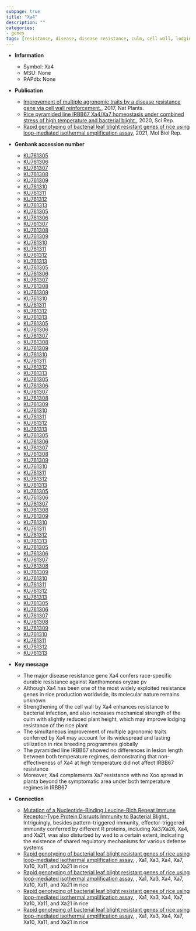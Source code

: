 ```yaml
---
subpage: true
title: "Xa4"
description: ""
categories:
- genes
tags: [resistance, disease, disease resistance, culm, cell wall, lodging, lodging resistance, breeding, plant height, temperature,  xoo , lesion]
---
```


* **Information**  
    + Symbol: Xa4  
    + MSU: None  
    + RAPdb: None  

* **Publication**  
    + [Improvement of multiple agronomic traits by a disease resistance gene via cell wall reinforcement.](http://www.ncbi.nlm.nih.gov/pubmed?term=Improvement+of+multiple+agronomic+traits+by+a+disease+resistance+gene+via+cell+wall+reinforcement.%5BTitle%5D), 2017, Nat Plants.
    + [Rice pyramided line IRBB67 Xa4/Xa7 homeostasis under combined stress of high temperature and bacterial blight.](http://www.ncbi.nlm.nih.gov/pubmed?term=Rice+pyramided+line+IRBB67+Xa4/Xa7+homeostasis+under+combined+stress+of+high+temperature+and+bacterial+blight.%5BTitle%5D), 2020, Sci Rep.
    + [Rapid genotyping of bacterial leaf blight resistant genes of rice using loop-mediated isothermal amplification assay](http://www.ncbi.nlm.nih.gov/pubmed?term=Rapid+genotyping+of+bacterial+leaf+blight+resistant+genes+of+rice+using+loop-mediated+isothermal+amplification+assay%5BTitle%5D), 2021, Mol Biol Rep.

* **Genbank accession number**  
    + [KU761305](http://www.ncbi.nlm.nih.gov/nuccore/KU761305)
    + [KU761306](http://www.ncbi.nlm.nih.gov/nuccore/KU761306)
    + [KU761307](http://www.ncbi.nlm.nih.gov/nuccore/KU761307)
    + [KU761308](http://www.ncbi.nlm.nih.gov/nuccore/KU761308)
    + [KU761309](http://www.ncbi.nlm.nih.gov/nuccore/KU761309)
    + [KU761310](http://www.ncbi.nlm.nih.gov/nuccore/KU761310)
    + [KU761311](http://www.ncbi.nlm.nih.gov/nuccore/KU761311)
    + [KU761312](http://www.ncbi.nlm.nih.gov/nuccore/KU761312)
    + [KU761313](http://www.ncbi.nlm.nih.gov/nuccore/KU761313)
    + [KU761305](http://www.ncbi.nlm.nih.gov/nuccore/KU761305)
    + [KU761306](http://www.ncbi.nlm.nih.gov/nuccore/KU761306)
    + [KU761307](http://www.ncbi.nlm.nih.gov/nuccore/KU761307)
    + [KU761308](http://www.ncbi.nlm.nih.gov/nuccore/KU761308)
    + [KU761309](http://www.ncbi.nlm.nih.gov/nuccore/KU761309)
    + [KU761310](http://www.ncbi.nlm.nih.gov/nuccore/KU761310)
    + [KU761311](http://www.ncbi.nlm.nih.gov/nuccore/KU761311)
    + [KU761312](http://www.ncbi.nlm.nih.gov/nuccore/KU761312)
    + [KU761313](http://www.ncbi.nlm.nih.gov/nuccore/KU761313)
    + [KU761305](http://www.ncbi.nlm.nih.gov/nuccore/KU761305)
    + [KU761306](http://www.ncbi.nlm.nih.gov/nuccore/KU761306)
    + [KU761307](http://www.ncbi.nlm.nih.gov/nuccore/KU761307)
    + [KU761308](http://www.ncbi.nlm.nih.gov/nuccore/KU761308)
    + [KU761309](http://www.ncbi.nlm.nih.gov/nuccore/KU761309)
    + [KU761310](http://www.ncbi.nlm.nih.gov/nuccore/KU761310)
    + [KU761311](http://www.ncbi.nlm.nih.gov/nuccore/KU761311)
    + [KU761312](http://www.ncbi.nlm.nih.gov/nuccore/KU761312)
    + [KU761313](http://www.ncbi.nlm.nih.gov/nuccore/KU761313)
    + [KU761305](http://www.ncbi.nlm.nih.gov/nuccore/KU761305)
    + [KU761306](http://www.ncbi.nlm.nih.gov/nuccore/KU761306)
    + [KU761307](http://www.ncbi.nlm.nih.gov/nuccore/KU761307)
    + [KU761308](http://www.ncbi.nlm.nih.gov/nuccore/KU761308)
    + [KU761309](http://www.ncbi.nlm.nih.gov/nuccore/KU761309)
    + [KU761310](http://www.ncbi.nlm.nih.gov/nuccore/KU761310)
    + [KU761311](http://www.ncbi.nlm.nih.gov/nuccore/KU761311)
    + [KU761312](http://www.ncbi.nlm.nih.gov/nuccore/KU761312)
    + [KU761313](http://www.ncbi.nlm.nih.gov/nuccore/KU761313)
    + [KU761305](http://www.ncbi.nlm.nih.gov/nuccore/KU761305)
    + [KU761306](http://www.ncbi.nlm.nih.gov/nuccore/KU761306)
    + [KU761307](http://www.ncbi.nlm.nih.gov/nuccore/KU761307)
    + [KU761308](http://www.ncbi.nlm.nih.gov/nuccore/KU761308)
    + [KU761309](http://www.ncbi.nlm.nih.gov/nuccore/KU761309)
    + [KU761310](http://www.ncbi.nlm.nih.gov/nuccore/KU761310)
    + [KU761311](http://www.ncbi.nlm.nih.gov/nuccore/KU761311)
    + [KU761312](http://www.ncbi.nlm.nih.gov/nuccore/KU761312)
    + [KU761313](http://www.ncbi.nlm.nih.gov/nuccore/KU761313)
    + [KU761305](http://www.ncbi.nlm.nih.gov/nuccore/KU761305)
    + [KU761306](http://www.ncbi.nlm.nih.gov/nuccore/KU761306)
    + [KU761307](http://www.ncbi.nlm.nih.gov/nuccore/KU761307)
    + [KU761308](http://www.ncbi.nlm.nih.gov/nuccore/KU761308)
    + [KU761309](http://www.ncbi.nlm.nih.gov/nuccore/KU761309)
    + [KU761310](http://www.ncbi.nlm.nih.gov/nuccore/KU761310)
    + [KU761311](http://www.ncbi.nlm.nih.gov/nuccore/KU761311)
    + [KU761312](http://www.ncbi.nlm.nih.gov/nuccore/KU761312)
    + [KU761313](http://www.ncbi.nlm.nih.gov/nuccore/KU761313)
    + [KU761305](http://www.ncbi.nlm.nih.gov/nuccore/KU761305)
    + [KU761306](http://www.ncbi.nlm.nih.gov/nuccore/KU761306)
    + [KU761307](http://www.ncbi.nlm.nih.gov/nuccore/KU761307)
    + [KU761308](http://www.ncbi.nlm.nih.gov/nuccore/KU761308)
    + [KU761309](http://www.ncbi.nlm.nih.gov/nuccore/KU761309)
    + [KU761310](http://www.ncbi.nlm.nih.gov/nuccore/KU761310)
    + [KU761311](http://www.ncbi.nlm.nih.gov/nuccore/KU761311)
    + [KU761312](http://www.ncbi.nlm.nih.gov/nuccore/KU761312)
    + [KU761313](http://www.ncbi.nlm.nih.gov/nuccore/KU761313)
    + [KU761305](http://www.ncbi.nlm.nih.gov/nuccore/KU761305)
    + [KU761306](http://www.ncbi.nlm.nih.gov/nuccore/KU761306)
    + [KU761307](http://www.ncbi.nlm.nih.gov/nuccore/KU761307)
    + [KU761308](http://www.ncbi.nlm.nih.gov/nuccore/KU761308)
    + [KU761309](http://www.ncbi.nlm.nih.gov/nuccore/KU761309)
    + [KU761310](http://www.ncbi.nlm.nih.gov/nuccore/KU761310)
    + [KU761311](http://www.ncbi.nlm.nih.gov/nuccore/KU761311)
    + [KU761312](http://www.ncbi.nlm.nih.gov/nuccore/KU761312)
    + [KU761313](http://www.ncbi.nlm.nih.gov/nuccore/KU761313)
    + [KU761305](http://www.ncbi.nlm.nih.gov/nuccore/KU761305)
    + [KU761306](http://www.ncbi.nlm.nih.gov/nuccore/KU761306)
    + [KU761307](http://www.ncbi.nlm.nih.gov/nuccore/KU761307)
    + [KU761308](http://www.ncbi.nlm.nih.gov/nuccore/KU761308)
    + [KU761309](http://www.ncbi.nlm.nih.gov/nuccore/KU761309)
    + [KU761310](http://www.ncbi.nlm.nih.gov/nuccore/KU761310)
    + [KU761311](http://www.ncbi.nlm.nih.gov/nuccore/KU761311)
    + [KU761312](http://www.ncbi.nlm.nih.gov/nuccore/KU761312)
    + [KU761313](http://www.ncbi.nlm.nih.gov/nuccore/KU761313)

* **Key message**  
    + The major disease resistance gene Xa4 confers race-specific durable resistance against Xanthomonas oryzae pv
    + Although Xa4 has been one of the most widely exploited resistance genes in rice production worldwide, its molecular nature remains unknown
    + Strengthening of the cell wall by Xa4 enhances resistance to bacterial infection, and also increases mechanical strength of the culm with slightly reduced plant height, which may improve lodging resistance of the rice plant
    + The simultaneous improvement of multiple agronomic traits conferred by Xa4 may account for its widespread and lasting utilization in rice breeding programmes globally
    + The pyramided line IRBB67 showed no differences in lesion length between both temperature regimes, demonstrating that non-effectiveness of Xa4 at high temperature did not affect IRBB67 resistance
    + Moreover, Xa4 complements Xa7 resistance with no Xoo spread in planta beyond the symptomatic area under both temperature regimes in IRBB67

* **Connection**  
    + [Mutation of a Nucleotide-Binding Leucine-Rich Repeat Immune Receptor-Type Protein Disrupts Immunity to Bacterial Blight.](http://www.ncbi.nlm.nih.gov/pubmed?term=Mutation+of+a+Nucleotide-Binding+Leucine-Rich+Repeat+Immune+Receptor-Type+Protein+Disrupts+Immunity+to+Bacterial+Blight.%5BTitle%5D),  Intriguingly, besides pattern-triggered immunity, effector-triggered immunity conferred by different R proteins, including Xa3/Xa26, Xa4, and Xa21, was also disturbed by wed to a certain extent, indicating the existence of shared regulatory mechanisms for various defense systems
    + [Rapid genotyping of bacterial leaf blight resistant genes of rice using loop-mediated isothermal amplification assay](http://www.ncbi.nlm.nih.gov/pubmed?term=Rapid+genotyping+of+bacterial+leaf+blight+resistant+genes+of+rice+using+loop-mediated+isothermal+amplification+assay%5BTitle%5D), , Xa1, Xa3, Xa4, Xa7, Xa10, Xa11, and Xa21 in rice
    + [Rapid genotyping of bacterial leaf blight resistant genes of rice using loop-mediated isothermal amplification assay](http://www.ncbi.nlm.nih.gov/pubmed?term=Rapid+genotyping+of+bacterial+leaf+blight+resistant+genes+of+rice+using+loop-mediated+isothermal+amplification+assay%5BTitle%5D), , Xa1, Xa3, Xa4, Xa7, Xa10, Xa11, and Xa21 in rice
    + [Rapid genotyping of bacterial leaf blight resistant genes of rice using loop-mediated isothermal amplification assay](http://www.ncbi.nlm.nih.gov/pubmed?term=Rapid+genotyping+of+bacterial+leaf+blight+resistant+genes+of+rice+using+loop-mediated+isothermal+amplification+assay%5BTitle%5D), , Xa1, Xa3, Xa4, Xa7, Xa10, Xa11, and Xa21 in rice
    + [Rapid genotyping of bacterial leaf blight resistant genes of rice using loop-mediated isothermal amplification assay](http://www.ncbi.nlm.nih.gov/pubmed?term=Rapid+genotyping+of+bacterial+leaf+blight+resistant+genes+of+rice+using+loop-mediated+isothermal+amplification+assay%5BTitle%5D), , Xa1, Xa3, Xa4, Xa7, Xa10, Xa11, and Xa21 in rice




